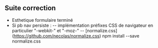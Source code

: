 ## Suite correction

- Esthetique formulaire terminé
- Si pb nav persiste : 
    -- implémentation préfixes CSS de navigateur en particulier "-webkit-" et "-moz-"
    -- [normalize.css] (https://github.com/necolas/normalize.css) npm install --save normalize.css

